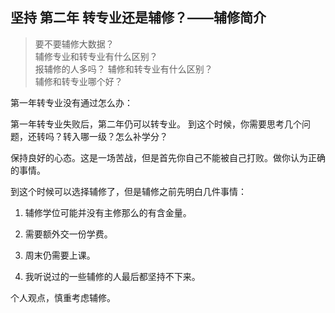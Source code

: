 ## 坚持 第二年 转专业还是辅修？——辅修简介

> 要不要辅修大数据？  
> 辅修专业和转专业有什么区别？  
> 报辅修的人多吗？
> 辅修和转专业有什么区别？  
> 辅修和转专业哪个好？

第一年转专业没有通过怎么办：

第一年转专业失败后，第二年仍可以转专业。
到这个时候，你需要思考几个问题，还转吗？转入哪一级？怎么补学分？

保持良好的心态。这是一场苦战，但是首先你自己不能被自己打败。做你认为正确的事情。

到这个时候可以选择辅修了，但是辅修之前先明白几件事情：

1. 辅修学位可能并没有主修那么的有含金量。

2. 需要额外交一份学费。

3. 周末仍需要上课。

4. 我听说过的一些辅修的人最后都坚持不下来。

个人观点，慎重考虑辅修。
